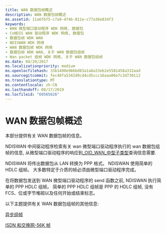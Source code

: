```yaml
---
title: WAN 数据包帧概述
description: WAN 数据包帧概述
ms.assetid: 11a6fbf5-c7a9-474b-811e-c77a36e834f3
keywords:
- WAN 微型端口驱动程序 WDK 网络, 数据包
- CoNDIS WAN 驱动程序 WDK 网络, 数据包
- 数据包帧 WDK WAN
- NDISWAN WDK 网络
- WAN 数据包帧 WDK 网络
- 数据包帧 WDK WAN, 关于 WAN 数据包组帧
- Wan packet 组帧 WDK 网络, 关于 WAN 数据包组帧
ms.date: 04/20/2017
ms.localizationpriority: medium
ms.openlocfilehash: 33b1490e986bd03a1a8a33eb2e5581458a332aad
ms.sourcegitcommit: fec48fa5342d9cd4cd5ccc16aaa06e7c3d730112
ms.translationtype: MT
ms.contentlocale: zh-CN
ms.lasthandoff: 08/17/2019
ms.locfileid: "69565626"
---
```

# <a name="wan-packet-framing-overview"></a>WAN 数据包帧概述





本部分提供有关 WAN 数据包帧的信息。

NDISWAN 中间驱动程序检索有关 wan 微型端口驱动程序执行的 wan 数据包组帧的信息, 从微型端口驱动程序的响应到[\_OID\_WAN\_中型子类型](https://docs.microsoft.com/previous-versions/windows/hardware/network/ff561216(v=vs.85))查询信息需要.

NDISWAN 将传出数据包从 LAN 转换为 PPP 格式。 NDISWAN 使用简单的 HDLC 组帧。 大多数特定于介质的帧必须由微型端口驱动程序完成。

在将数据包发送到 WAN 微型端口驱动程序的 send 函数之前, NDISWAN 执行简单的 PPP HDLC 组帧。 简单的 PPP HDLC 组帧是 PPP 的 HDLC 组帧, 没有 FCS、位或字节堆砌以及任何开始或结束标志。

以下主题提供有关 WAN 数据包组帧的其他信息:

[异步组帧](asynchronous-framing.md)

[ISDN 和交换网-56K 帧](isdn-and-switched-56k-framing.md)

 

 





